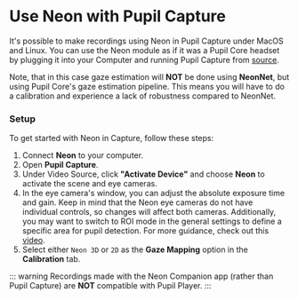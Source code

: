 # Use Neon with Pupil Capture

It's possible to make recordings using Neon in Pupil Capture under MacOS and Linux. You can use the Neon module as if it was a Pupil Core headset by plugging it into your Computer and running Pupil Capture from [source](https://github.com/pupil-labs/pupil/tree/master). 

Note, that in this case gaze estimation will **NOT** be done using **NeonNet**, but using Pupil Core's gaze estimation pipeline. This means you will have to do a calibration and experience a lack of robustness compared to NeonNet.

### Setup

To get started with Neon in Capture, follow these steps:

1. Connect **Neon** to your computer.
2. Open **Pupil Capture**.
3. Under Video Source, click **"Activate Device"** and choose **Neon** to activate the scene and eye cameras.
4. In the eye camera's window, you can adjust the absolute exposure time and gain. Keep in mind that the Neon eye cameras do not have individual controls, so changes will affect both cameras. 
Additionally, you may want to switch to ROI mode in the general settings to define a specific area for pupil detection. For more guidance, check out this [video](https://drive.google.com/file/d/1tr1KQ7QFmFUZQjN9aYtSzpMcaybRnuqi/view?usp=sharing).
5. Select either `Neon 3D` or `2D` as the **Gaze Mapping** option in the **Calibration** tab.

::: warning
Recordings made with the Neon Companion app (rather than Pupil Capture) are **NOT** compatible with Pupil Player.
:::